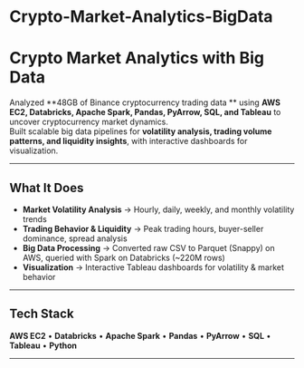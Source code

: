 # Crypto-Market-Analytics-BigData

# Crypto Market Analytics with Big Data

Analyzed **48GB of Binance cryptocurrency trading data ** using **AWS EC2, Databricks, Apache Spark, Pandas, PyArrow, SQL, and Tableau** to uncover cryptocurrency market dynamics.  
Built scalable big data pipelines for **volatility analysis, trading volume patterns, and liquidity insights**, with interactive dashboards for visualization.

---

##  What It Does
- **Market Volatility Analysis** → Hourly, daily, weekly, and monthly volatility trends  
- **Trading Behavior & Liquidity** → Peak trading hours, buyer-seller dominance, spread analysis  
- **Big Data Processing** → Converted raw CSV to Parquet (Snappy) on AWS, queried with Spark on Databricks (~220M rows)  
- **Visualization** → Interactive Tableau dashboards for volatility & market behavior  

---

##  Tech Stack
**AWS EC2** • **Databricks** • **Apache Spark** • **Pandas** • **PyArrow** • **SQL** • **Tableau** • **Python**

---

